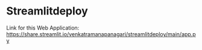 # Streamlitdeploy

Link for this Web Application:
https://share.streamlit.io/venkatramanapanagari/streamlitdeploy/main/app.py
